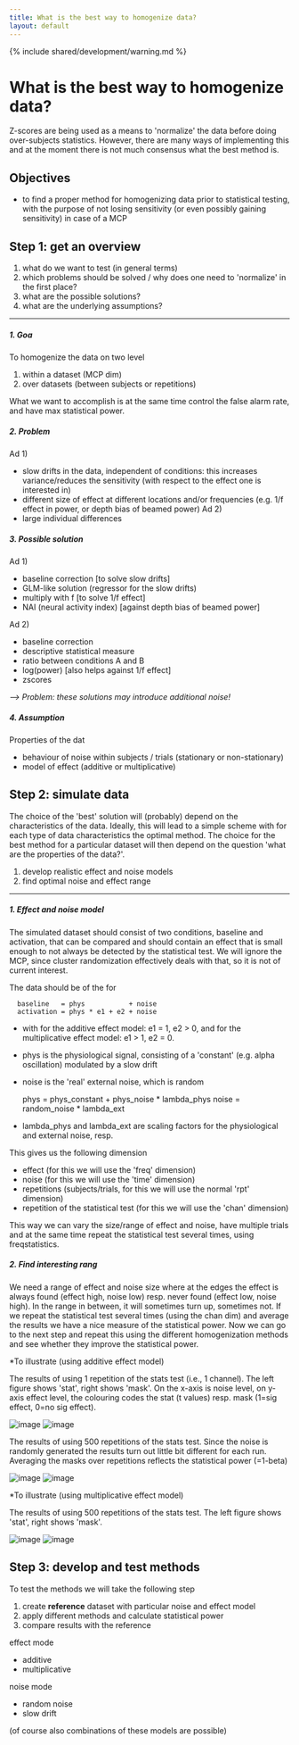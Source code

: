 ```yaml
---
title: What is the best way to homogenize data?
layout: default
---
```


{% include shared/development/warning.md %}

# What is the best way to homogenize data?

Z-scores are being used as a means to 'normalize' the data before doing over-subjects statistics. However, there are many ways of implementing this and at the moment there is not much consensus what the best method is.

## Objectives

*  to find a proper method for homogenizing data prior to statistical testing, with the purpose of not losing sensitivity (or even possibly gaining sensitivity) in case of a MCP

## Step 1: get an overview

 1.  what do we want to test (in general terms)
 2.  which problems should be solved / why does one need to 'normalize' in the first place?
 3.  what are the possible solutions?
 4.  what are the underlying assumptions?

----
##### 1. Goa

To homogenize the data on two level
 1.  within a dataset (MCP dim)
 2.  over datasets (between subjects or repetitions)

What we want to accomplish is at the same time control the false alarm rate, and have max statistical power.

##### 2. Problem

Ad 1)

*  slow drifts in the data, independent of conditions: this increases variance/reduces the sensitivity (with respect to the effect one is interested in)
*  different size of effect at different locations and/or frequencies (e.g. 1/f effect in power, or depth bias of beamed power)
Ad 2)
*  large individual differences

##### 3. Possible solution

Ad 1)

*  baseline correction [to solve slow drifts]
*  GLM-like solution (regressor for the slow drifts)
*  multiply with f [to solve 1/f effect]
*  NAI (neural activity index) [against depth bias of beamed power]

Ad 2)

*  baseline correction
*  descriptive statistical measure
*  ratio between conditions A and B
*  log(power) [also helps against 1/f effect]
*  zscores

*--> Problem: these solutions may introduce additional noise!*

##### 4. Assumption

Properties of the dat

*  behaviour of noise within subjects / trials (stationary or non-stationary)
*  model of effect (additive or multiplicative)

## Step 2: simulate data

The choice of the 'best' solution will (probably) depend on the characteristics of the data. Ideally, this will lead to a simple scheme with for each type of data characteristics the optimal method. The choice for the best method for a particular dataset will then depend on the question 'what are the properties of the data?'.

 1.  develop realistic effect and noise models
 2.  find optimal noise and effect range

----

##### 1. Effect and noise model

The simulated dataset should consist of two conditions, baseline and activation, that can be compared and should contain an effect that is small enough to not always be detected by the statistical test. We will ignore the MCP, since cluster randomization effectively deals with that, so it is not of current interest.

The data should be of the for


	  baseline   = phys           + noise
	  activation = phys * e1 + e2 + noise

*  with for the additive effect model: e1 = 1, e2 > 0, and for the multiplicative effect model: e1 > 1, e2 = 0.
*  phys is the physiological signal, consisting of a 'constant' (e.g. alpha oscillation) modulated by a slow drift
*  noise is the 'real' external noise, which is random

	phys  = phys_constant + phys_noise * lambda_phys
	noise = random_noise  * lambda_ext

*  lambda_phys and lambda_ext are scaling factors for the physiological and external noise, resp.

This gives us the following dimension

*  effect (for this we will use the 'freq' dimension)
*  noise (for this we will use the 'time' dimension)
*  repetitions (subjects/trials, for this we will use the normal 'rpt' dimension)
*  repetition of the statistical test (for this we will use the 'chan' dimension)

This way we can vary the size/range of effect and noise, have multiple trials and at the same time repeat the statistical test several times, using freqstatistics.

##### 2. Find interesting rang

We need a range of effect and noise size where at the edges the effect is always found (effect high, noise low) resp. never found (effect low, noise high). In the range in between, it will sometimes turn up, sometimes not. If we repeat the statistical test several times (using the chan dim) and average the results we have a nice measure of the statistical power. Now we can go to the next step and repeat this using the different homogenization methods and see whether they improve the statistical power.

*To illustrate (using additive effect model)

The results of using 1 repetition of the stats test (i.e., 1 channel). The left figure shows 'stat', right shows 'mask'. On the x-axis is noise level, on y-axis effect level, the colouring codes the stat (t values) resp. mask (1=sig effect, 0=no sig effect).

![image](/static/img/development/stat_noise_4_10_effect_1_4.png@500)
![image](/static/img/development/mask_noise_4_10_effect_1_4.png@500)

The results of using 500 repetitions of the stats test. Since the noise is randomly generated the results turn out little bit different for each run. Averaging the masks over repetitions reflects the statistical power (=1-beta)

![image](/static/img/development/stat_noise_4_10_effect_1_4_n500.png@500)
![image](/static/img/development/mask_noise_4_10_effect_1_4_n500.png@500)

*To illustrate (using multiplicative effect model)

The results of using 500 repetitions of the stats test. The left figure shows 'stat', right shows 'mask'.

![image](/static/img/development/stat_noise_2_8_effect_0.5_1.5_n500.png@500)
![image](/static/img/development/mask_noise_2_8_effect_0.5_1.5_n500.png@500)
## Step 3: develop and test methods

To test the methods we will take the following step
 1.  create **reference** dataset with particular noise and effect model
 2.  apply different methods and calculate statistical power
 3.  compare results with the reference

effect mode

*  additive
*  multiplicative

noise mode

*  random noise
*  slow drift

(of course also combinations of these models are possible)
